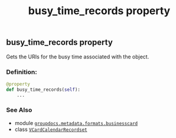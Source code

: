 ﻿---
title: busy_time_records property
second_title: GroupDocs.Metadata for Python via .NET API References
description: 
type: docs
url: /python-net/groupdocs.metadata.formats.businesscard/vcardcalendarrecordset/busy_time_records/
is_root: false
weight: 110
---

## busy_time_records property


Gets the URIs for the busy time associated with the object.
### Definition:
```python
@property
def busy_time_records(self):
    ...
```

### See Also
* module [`groupdocs.metadata.formats.businesscard`](../../)
* class [`VCardCalendarRecordset`](/metadata/python-net/groupdocs.metadata.formats.businesscard/vcardcalendarrecordset)
